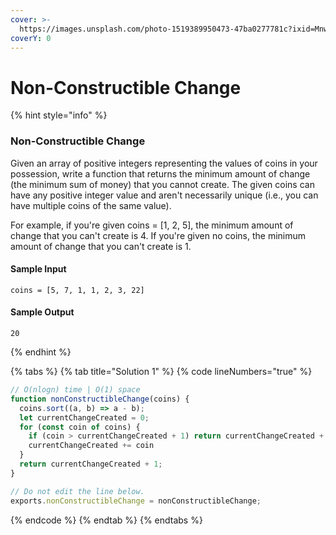 ```yaml
---
cover: >-
  https://images.unsplash.com/photo-1519389950473-47ba0277781c?ixid=MnwxMjA3fDB8MHxwaG90by1wYWdlfHx8fGVufDB8fHx8&ixlib=rb-1.2.1&auto=format&fit=crop&w=2970&q=80
coverY: 0
---
```


# Non-Constructible Change

{% hint style="info" %}
### Non-Constructible Change

Given an array of positive integers representing the values of coins in your possession, write a function that returns the minimum amount of change (the minimum sum of money) that you cannot create. The given coins can have any positive integer value and aren't necessarily unique (i.e., you can have multiple coins of the same value).

For example, if you're given coins = \[1, 2, 5], the minimum amount of change that you can't create is 4. If you're given no coins, the minimum amount of change that you can't create is 1.

#### Sample Input

```
coins = [5, 7, 1, 1, 2, 3, 22]
```

#### Sample Output

```
20
```
{% endhint %}

{% tabs %}
{% tab title="Solution 1" %}
{% code lineNumbers="true" %}
```javascript
// O(nlogn) time | O(1) space
function nonConstructibleChange(coins) {
  coins.sort((a, b) => a - b);
  let currentChangeCreated = 0;
  for (const coin of coins) {
    if (coin > currentChangeCreated + 1) return currentChangeCreated + 1;
    currentChangeCreated += coin
  }
  return currentChangeCreated + 1;
}

// Do not edit the line below.
exports.nonConstructibleChange = nonConstructibleChange;

```
{% endcode %}
{% endtab %}
{% endtabs %}


